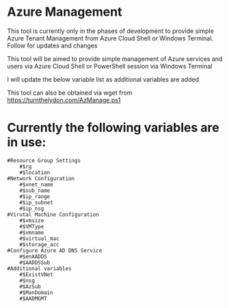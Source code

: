 # Azure Management
This tool is currently only in the phases of development to provide simple Azure Tenant Management from Azure Cloud Shell or Windows Terminal. Follow for updates and changes

This tool will be aimed to provide simple management of Azure services and users via Azure Cloud Shell or PowerShell session via Windows Terminal

I will update the below variable list as additional variables are added

This tool can also be obtained via wget from https://turnthelydon.com/AzManage.ps1

# Currently the following variables are in use:
    #Resource Group Settings
        #$rg
        #$location
    #Network Configuration
        #$vnet_name
        #$sub_name
        #$ip_range
        #$ip_subnet
        #$ip_nsg
    #Virutal Machine Configuration
        #$vmsize
        #$VMType
        #$vmname
        #$virtual_mac
        #$storage_acc
    #Configure Azure AD DNS Service
        #$enAADDS
        #$AADDSSub
    #Additional variables
        #$ExistVNet
        #$nsg
        #$AzSub
        #$ManDomain
        #$AADMGMT
